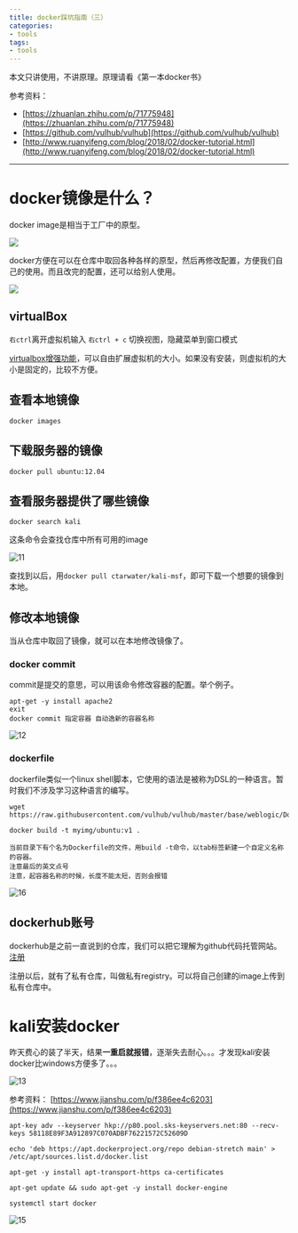 ```yaml
---
title: docker踩坑指南（三）
categories:
- tools
tags:
- tools
---
```


本文只讲使用，不讲原理。原理请看《第一本docker书》

参考资料：
- [https://zhuanlan.zhihu.com/p/71775948](https://zhuanlan.zhihu.com/p/71775948)
- [https://github.com/vulhub/vulhub](https://github.com/vulhub/vulhub)
- [http://www.ruanyifeng.com/blog/2018/02/docker-tutorial.html](http://www.ruanyifeng.com/blog/2018/02/docker-tutorial.html)

---
# docker镜像是什么？

docker image是相当于工厂中的原型。

![](https://raw.githubusercontent.com/Whale3070/Whale3070.github.io/master/images/08-19-07/1.jpg)

docker方便在可以在仓库中取回各种各样的原型，然后再修改配置，方便我们自己的使用。而且改完的配置，还可以给别人使用。

![](https://raw.githubusercontent.com/Whale3070/Whale3070.github.io/master/images/08-19-07/2.jpg)

## virtualBox
`右ctrl`离开虚拟机输入
`右ctrl + c` 切换视图，隐藏菜单到窗口模式

[virtualbox增强功能](https://blog.csdn.net/textboy/article/details/48293731)，可以自由扩展虚拟机的大小。如果没有安装，则虚拟机的大小是固定的，比较不方便。

## 查看本地镜像
`docker images`

##  下载服务器的镜像
`docker pull ubuntu:12.04`

## 查看服务器提供了哪些镜像
`docker search kali`

这条命令会查找仓库中所有可用的image

![11](https://raw.githubusercontent.com/Whale3070/Whale3070.github.io/master/images/08-19-07/11.PNG)

查找到以后，用`docker pull ctarwater/kali-msf`，即可下载一个想要的镜像到本地。

## 修改本地镜像
当从仓库中取回了镜像，就可以在本地修改镜像了。

### docker commit
commit是提交的意思，可以用该命令修改容器的配置。举个例子。

```
apt-get -y install apache2
exit
docker commit 指定容器 自动逸新的容器名称
```
![12](https://raw.githubusercontent.com/Whale3070/Whale3070.github.io/master/images/08-19-07/12.PNG)

### dockerfile
dockerfile类似一个linux shell脚本，它使用的语法是被称为DSL的一种语言。暂时我们不涉及学习这种语言的编写。

```
wget https://raw.githubusercontent.com/vulhub/vulhub/master/base/weblogic/Dockerfile

docker build -t myimg/ubuntu:v1 .

当前目录下有个名为Dockerfile的文件，用build -t命令，以tab标签新建一个自定义名称的容器。
注意最后的英文点号
注意，起容器名称的时候，长度不能太短，否则会报错
```

![16](https://raw.githubusercontent.com/Whale3070/Whale3070.github.io/master/images/08-19-07/16.PNG)

## dockerhub账号
dockerhub是之前一直说到的仓库，我们可以把它理解为github代码托管网站。[注册](https://hub.docker.com/signup)

注册以后，就有了私有仓库，叫做私有registry。可以将自己创建的image上传到私有仓库中。


# kali安装docker

昨天费心的装了半天，结果**一重启就报错**，逐渐失去耐心。。。才发现kali安装docker比windows方便多了。。。

![13](https://raw.githubusercontent.com/Whale3070/Whale3070.github.io/master/images/08-19-07/13.PNG)

参考资料： [https://www.jianshu.com/p/f386ee4c6203](https://www.jianshu.com/p/f386ee4c6203)

```
apt-key adv --keyserver hkp://p80.pool.sks-keyservers.net:80 --recv-keys 58118E89F3A912897C070ADBF76221572C52609D

echo 'deb https://apt.dockerproject.org/repo debian-stretch main' > /etc/apt/sources.list.d/docker.list

apt-get -y install apt-transport-https ca-certificates

apt-get update && sudo apt-get -y install docker-engine

systemctl start docker
```
![15](https://raw.githubusercontent.com/Whale3070/Whale3070.github.io/master/images/08-19-07/15.PNG)

